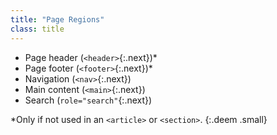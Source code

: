 ```yaml
---
title: "Page Regions"
class: title
---
```

* Page header (`<header>`{:.next})*
* Page footer (`<footer>`{:.next})*
* Navigation (`<nav>`{:.next})
* Main content (`<main>`{:.next})
* Search  (`role="search"`{:.next})

*Only if not used in an `<article>` or `<section>`.
{:.deem .small}